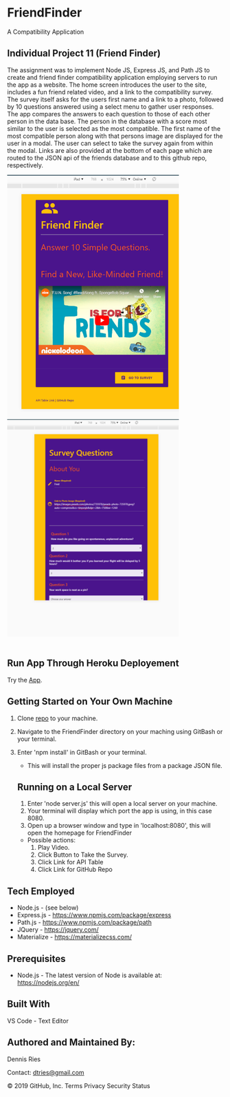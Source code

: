 # FriendFinder
A Compatibility Application

## Individual Project 11 (Friend Finder) 

The assignment was to implement Node JS, Express JS, and Path JS to create and friend finder compatibility application employing servers to run the app as a website. The home screen introduces the user to the site, includes a fun friend related video, and a link to the compatibility survey. The survey itself asks for the users first name and a link to a photo, followed by 10 questions answered using a select menu to gather user responses. The app compares the answers to each question to those of each other person in the data base. The person in the database with a score most similar to the user is selected as the most compatible. The first name of the most compatible person along with that persons image are displayed for the user in a modal. The user can select to take the survey again from within the modal. Links are also provided at the bottom of each page which are routed to the JSON api of the friends database and to this github repo, respectively.

<div align="left">
    <img src="/app/images/FriendFinderHome.png" width="400px"</img> 
    <img src="/app/images/Survey.png" width="400px"</img> 
</div>
<br>

## Run App Through Heroku Deployement
Try the [App](https://warm-cove-96261.herokuapp.com/).
 
## Getting Started on Your Own Machine
1. Clone [repo](https://github.com/dtries/FriendFinder) to your machine. 
1. Navigate to the FriendFinder directory on your maching using GitBash or your terminal.
1. Enter 'npm install' in GitBash or your terminal.
   * This will install the proper js package files from a package JSON file.
   
   ## Running on a Local Server
   1. Enter 'node server.js' this will open a local server on your machine. 
   1. Your terminal will display which port the app is using, in this case 8080.
   1. Open up a browser window and type in 'localhost:8080', this will open the homepage for FriendFinder
     * Possible actions:
       1. Play Video.       
       1. Click Button to Take the Survey.
       1. Click Link for API Table
       1. Click Link for GitHub Repo         

## Tech Employed
* Node.js - (see below)
* Express.js - https://www.npmjs.com/package/express
* Path.js - https://www.npmjs.com/package/path
* JQuery - https://jquery.com/
* Materialize - https://materializecss.com/

## Prerequisites
* Node.js - The latest version of Node is available at: https://nodejs.org/en/

## Built With
VS Code - Text Editor
## Authored and Maintained By:
Dennis Ries

Contact: dtries@gmail.com

© 2019 GitHub, Inc.
Terms
Privacy
Security
Status
